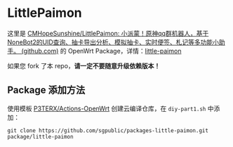 # LittlePaimon

这里是 [CMHopeSunshine/LittlePaimon: 小派蒙！原神qq群机器人，基于NoneBot2的UID查询、抽卡导出分析、模拟抽卡、实时便签、札记等多功能小助手。 (github.com)](https://github.com/CMHopeSunshine/LittlePaimon) 的 OpenWrt Package，详情：[little-paimon](little-paimon)

如果您 fork 了本 repo，**请一定不要随意升级依赖版本！**

## Package 添加方法

使用模板 [P3TERX/Actions-OpenWrt](https://github.com/P3TERX/Actions-OpenWrt) 创建云编译仓库，在 `diy-part1.sh` 中添加：

```shell
git clone https://github.com/sgpublic/packages-little-paimon.git package/little-paimon
```

